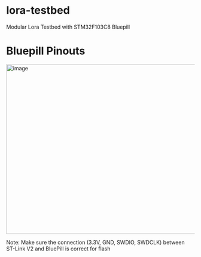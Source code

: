 # lora-testbed
Modular Lora Testbed with STM32F103C8 Bluepill

# Bluepill Pinouts
<img width="886" height="455" alt="image" src="https://github.com/user-attachments/assets/90c483bc-43e7-4ab1-bb06-4b086f63060a" />

Note: Make sure the connection (3.3V, GND, SWDIO, SWDCLK) between ST-Link V2 and BluePill is correct for flash
